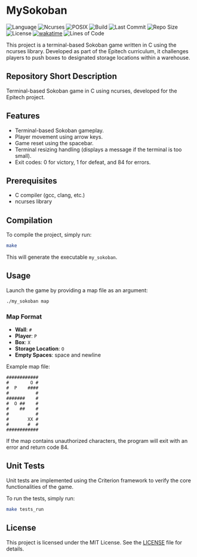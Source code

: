 # MySokoban

![Language](https://img.shields.io/badge/Language-C-blue)
![Ncurses](https://img.shields.io/badge/Library-Ncurses-yellow)
![POSIX](https://img.shields.io/badge/POSIX-Compliant-gold)
![Build](https://img.shields.io/badge/Build-Makefile-orange)
![Last Commit](https://img.shields.io/github/last-commit/Enoal-Fauchille-Bolle/MySokoban)
![Repo Size](https://img.shields.io/github/repo-size/Enoal-Fauchille-Bolle/MySokoban)
![License](https://img.shields.io/github/license/Enoal-Fauchille-Bolle/MySokoban)
[![wakatime](https://wakatime.com/badge/user/018bbded-63e4-4a01-bd5e-21d050739656/project/018bf83b-75df-4a8d-9e59-9b6359ba2488.svg)](https://wakatime.com/badge/user/018bbded-63e4-4a01-bd5e-21d050739656/project/018bf83b-75df-4a8d-9e59-9b6359ba2488)
![Lines of Code](https://tokei.rs/b1/github/Enoal-Fauchille-Bolle/MySokoban)

This project is a terminal-based Sokoban game written in C using the ncurses library. Developed as part of the Epitech curriculum, it challenges players to push boxes to designated storage locations within a warehouse.

## Repository Short Description

Terminal-based Sokoban game in C using ncurses, developed for the Epitech project.

## Features

- Terminal-based Sokoban gameplay.
- Player movement using arrow keys.
- Game reset using the spacebar.
- Terminal resizing handling (displays a message if the terminal is too small).
- Exit codes: 0 for victory, 1 for defeat, and 84 for errors.

## Prerequisites

- C compiler (gcc, clang, etc.)
- ncurses library

## Compilation

To compile the project, simply run:

```bash
make
```

This will generate the executable `my_sokoban`.

## Usage

Launch the game by providing a map file as an argument:

```bash
./my_sokoban map
```

### Map Format

- **Wall**: `#`
- **Player**: `P`
- **Box**: `X`
- **Storage Location**: `O`
- **Empty Spaces**: space and newline

Example map file:

```text
############
#        O #
#  P    ####
#          #
#######    #
#  O ##    #
#    ##    #
#          #
#       XX #
#       #  #
############
```

If the map contains unauthorized characters, the program will exit with an error and return code 84.

## Unit Tests

Unit tests are implemented using the Criterion framework to verify the core functionalities of the game.

To run the tests, simply run:

```bash
make tests_run
```

## License

This project is licensed under the MIT License. See the [LICENSE](LICENSE) file for details.
